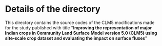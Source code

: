 # Details of the directory
This directory contains the source codes of the CLM5 modifications made for the study published with title "**Improving the representation of major Indian crops in 
Community Land Surface Model version 5.0 (CLM5) using site-scale crop dataset and evaluating the impact on surface fluxes**"
